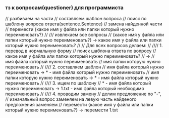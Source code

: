### тз к вопросам(questioner) для программиста

// разбиваем на части
// составляем шаблон вопроса
// поиск по шаблону вопроса ответа(sentence.Sentence)
// замена найденной части
// перемести {какое имя у файла или папки который нужно переименовать?}
//
/// извлекаем все вопросы
// {какое имя у файла или папки который нужно переименовать?} -> какое имя у файла или папки который нужно переименовать?
//
// Для всех вопросов делаем:
//
//// 1. перевод в нормальную форму
// поиск шаблона ответа по вопросу
// какое имя у файла или папки который нужно переименовать?
// ->
// имя файла который нужно переименовать
// имя папки которую нужно переименовать
//
//// 2. составляем шаблон
// имя файла который нужно переименовать -> * - имя файла который нужно переименовать
// имя папки которую нужно переименовать -> * - имя файла который нужно переименовать
//
//// 3. ищем по шаблону
// * - имя файла который нужно переименовать -> 1.txt - имя файла который необходимо переименовать
//
//// 4. проводим замену
// делим предложение по "-",
// изначальный вопрос заменяем на левую часть найденого предложения заменяем
// перемести {какое имя у файла или папки который нужно переименовать?} -> перемести 1.txt
